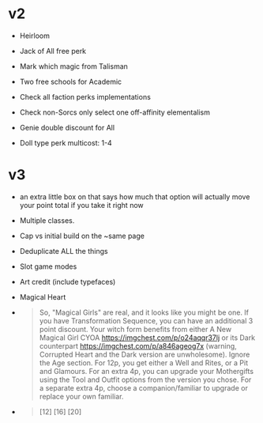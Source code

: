 # v2
- Heirloom
- Jack of All free perk
- Mark which magic from Talisman

- Two free schools for Academic
- Check all faction perks implementations

- Check non-Sorcs only select one off-affinity elementalism
- Genie double discount for All

- Doll type perk multicost: 1-4

# v3

- an extra little box on that says how much that option will actually move your point total if you take it right now

- Multiple classes.
- Cap vs initial build on the ~same page
- Deduplicate ALL the things
- Slot game modes
- Art credit (include typefaces)

- Magical Heart
- > So, "Magical Girls" are real, and it looks like you might be one. If you have Transformation Sequence, you can have an additional 3 point discount. Your witch form benefits from either A New Magical Girl CYOA https://imgchest.com/p/o24aqqr37lj or its Dark counterpart https://imgchest.com/p/a846ageog7x (warning, Corrupted Heart and the Dark version are unwholesome). Ignore the Age section. For 12p, you get either a Well and Rites, or a Pit and Glamours. For an extra 4p, you can upgrade your Mothergifts using the Tool and Outfit options from the version you chose. For a separate extra 4p, choose a companion/familiar to upgrade or replace your own familiar.
- > [12] [16] [20]
